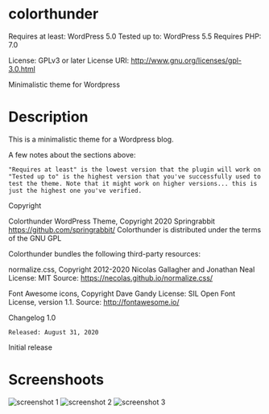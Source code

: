# colorthunder
Requires at least: WordPress 5.0
Tested up to: WordPress 5.5
Requires PHP: 7.0

License: GPLv3 or later
License URI: http://www.gnu.org/licenses/gpl-3.0.html

Minimalistic theme for Wordpress 

# Description

This is a minimalistic theme for a Wordpress blog. 

A few notes about the sections above:

    "Requires at least" is the lowest version that the plugin will work on
    "Tested up to" is the highest version that you've successfully used to test the theme. Note that it might work on higher versions... this is just the highest one you've verified.

Copyright

Colorthunder WordPress Theme, Copyright 2020 Springrabbit https://github.com/springrabbit/ Colorthunder is distributed under the terms of the GNU GPL

Colorthunder bundles the following third-party resources:

normalize.css, Copyright 2012-2020 Nicolas Gallagher and Jonathan Neal License: MIT Source: https://necolas.github.io/normalize.css/

Font Awesome icons, Copyright Dave Gandy License: SIL Open Font License, version 1.1. Source: http://fontawesome.io/

Changelog
1.0

    Released: August 31, 2020

Initial release

# Screenshoots

![screenshot 1](https://user-images.githubusercontent.com/8530916/92104183-aa630380-ede9-11ea-9833-9bafc85df9dd.jpg)
![screenshot 2](https://user-images.githubusercontent.com/8530916/92104190-ac2cc700-ede9-11ea-8bd1-4343ebe23b59.jpg)
![screenshot 3](https://user-images.githubusercontent.com/8530916/92104206-b18a1180-ede9-11ea-8fdf-74758dc270ff.jpg)
